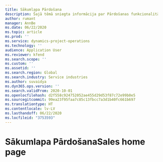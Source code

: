 ```yaml
---
title: Sākumlapa Pārdošana
description: Šajā tēmā sniegta informācija par Pārdošanas funkcionalitāti Dynamics 365 Projekta darbībās.
author: rumant
manager: AnnBe
ms.date: 06/22/2020
ms.topic: article
ms.prod: ''
ms.service: dynamics-project-operations
ms.technology: ''
audience: Application User
ms.reviewer: kfend
ms.search.scope: ''
ms.custom: ''
ms.assetid: ''
ms.search.region: Global
ms.search.industry: Service industries
ms.author: suvaidya
ms.dyn365.ops.version: ''
ms.search.validFrom: 2020-10-01
ms.openlocfilehash: d2f558c924752052ae455d29d53f87c72e99b0e5
ms.sourcegitcommit: 99ea23f95faa7c85c13fbcc7a3d1b40fc661b697
ms.translationtype: HT
ms.contentlocale: lv-LV
ms.lasthandoff: 06/22/2020
ms.locfileid: "3753593"
---
```

# <a name="sales-home-page"></a><span data-ttu-id="84198-103">Sākumlapa Pārdošana</span><span class="sxs-lookup"><span data-stu-id="84198-103">Sales home page</span></span>
